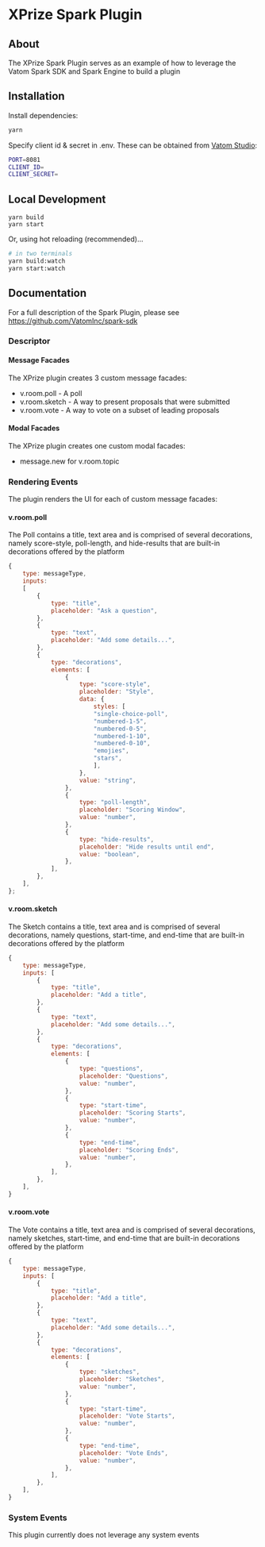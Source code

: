 
# XPrize Spark Plugin

## About

The XPrize Spark Plugin serves as an example of how to leverage the Vatom Spark SDK and Spark Engine to build a plugin

## Installation

Install dependencies:

```bash
yarn
```

Specify client id & secret in .env. These can be obtained from [Vatom Studio](https://studio.vatom.com):

```bash
PORT=8081
CLIENT_ID=
CLIENT_SECRET=
```

## Local Development

```
yarn build
yarn start
```

Or, using hot reloading (recommended)...

```bash
# in two terminals
yarn build:watch
yarn start:watch
```

## Documentation

For a full description of the Spark Plugin, please see https://github.com/VatomInc/spark-sdk

### Descriptor

#### Message Facades

The XPrize plugin creates 3 custom message facades:

* v.room.poll - A poll
* v.room.sketch - A way to present proposals that were submitted
* v.room.vote - A way to vote on a subset of leading proposals

#### Modal Facades

The XPrize plugin creates one custom modal facades:

* message.new for v.room.topic

### Rendering Events

The plugin renders the UI for each of custom message facades:

#### v.room.poll

The Poll contains a title, text area and is comprised of several decorations, namely score-style, poll-length, and hide-results that are built-in decorations offered by the platform

```js
{
    type: messageType,
    inputs: 
    [
        {
            type: "title",
            placeholder: "Ask a question",
        },
        {
            type: "text",
            placeholder: "Add some details...",
        },
        {
            type: "decorations",
            elements: [
                {
                    type: "score-style",
                    placeholder: "Style",
                    data: {
                        styles: [
                        "single-choice-poll",
                        "numbered-1-5",
                        "numbered-0-5",
                        "numbered-1-10",
                        "numbered-0-10",
                        "emojies",
                        "stars",
                        ],
                    },
                    value: "string",
                },
                {
                    type: "poll-length",
                    placeholder: "Scoring Window",
                    value: "number",
                },
                {
                    type: "hide-results",
                    placeholder: "Hide results until end",
                    value: "boolean",
                },
            ],
        },
    ],
};

```

#### v.room.sketch

The Sketch contains a title, text area and is comprised of several decorations, namely questions, start-time, and end-time that are built-in decorations offered by the platform

```js
{
    type: messageType,
    inputs: [
        {
            type: "title",
            placeholder: "Add a title",
        },
        {
            type: "text",
            placeholder: "Add some details...",
        },
        {
            type: "decorations",
            elements: [
                {
                    type: "questions",
                    placeholder: "Questions",
                    value: "number",
                },
                {
                    type: "start-time",
                    placeholder: "Scoring Starts",
                    value: "number",
                },
                {
                    type: "end-time",
                    placeholder: "Scoring Ends",
                    value: "number",
                },
            ],
        },
    ],
}

```

#### v.room.vote

The Vote contains a title, text area and is comprised of several decorations, namely sketches, start-time, and end-time that are built-in decorations offered by the platform

```js
{
    type: messageType,
    inputs: [
        {
            type: "title",
            placeholder: "Add a title",
        },
        {
            type: "text",
            placeholder: "Add some details...",
        },
        {
            type: "decorations",
            elements: [
                {
                    type: "sketches",
                    placeholder: "Sketches",
                    value: "number",
                },
                {
                    type: "start-time",
                    placeholder: "Vote Starts",
                    value: "number",
                },
                {
                    type: "end-time",
                    placeholder: "Vote Ends",
                    value: "number",
                },
            ],
        },
    ],
}
```

### System Events

This plugin currently does not leverage any system events